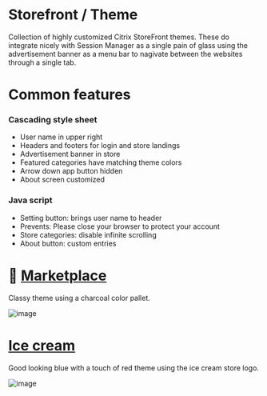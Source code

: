 # Storefront / Theme
Collection of highly customized Citrix StoreFront themes. These do integrate nicely with Session Manager as a single pain of glass using the advertisement banner as a menu bar to nagivate between the websites through a single tab.

# Common features
### Cascading style sheet
- User name in upper right
- Headers and footers for login and store landings
- Advertisement banner in store
- Featured categories have matching theme colors
- Arrow down app button hidden
- About screen customized

### Java script
- Setting button: brings user name to header 
- Prevents: Please close your browser to protect your account
- Store categories: disable infinite scrolling
- About button: custom entries

# :necktie: [Marketplace](marketplace/readme.md)
Classy theme using a charcoal color pallet.

![image](https://github.com/virtualizebrief/collection/assets/153381859/8c8c4943-5c14-4b78-a7c8-b35a55706586)

# [Ice cream](icecream/readme.md)
Good looking blue with a touch of red theme using the ice cream store logo.

![image](https://github.com/virtualizebrief/collection/assets/153381859/e56cd02e-dc93-4fe6-b82c-b3f40ba56c03)
